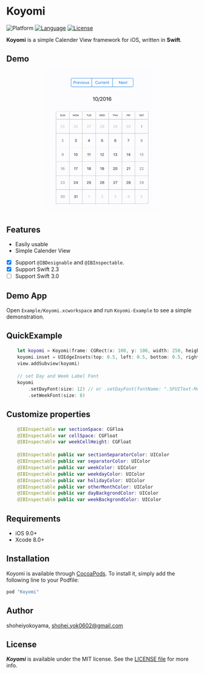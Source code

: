 # Koyomi

![Platform](http://img.shields.io/badge/platform-ios-blue.svg?style=flat
)
[![Language](http://img.shields.io/badge/language-swift-brightgreen.svg?style=flat
)](https://developer.apple.com/swift)
[![License](http://img.shields.io/badge/license-MIT-lightgrey.svg?style=flat
)](http://mit-license.org)

**Koyomi** is a simple Calender View framework for iOS, written in **Swift**.

## Demo

<p align="center">
<img src="./DemoSource/calender_demo.gif" width="300">
</p>

## Features

- Easily usable
- Simple Calender View
- [x] Support `@IBDesignable` and `@IBInspectable`.
- [x] Support Swift 2.3
- [ ] Support Swift 3.0

## Demo App

Open `Example/Koyomi.xcworkspace` and run `Koyomi-Example` to see a simple demonstration.

## QuickExample

```swift
    let koyomi = Koyomi(frame: CGRect(x: 100, y: 100, width: 250, height: 250))
    koyomi.inset = UIEdgeInsets(top: 0.5, left: 0.5, bottom: 0.5, right: 0.5)
    view.addSubview(koyomi)
    
    // set Day and Week Label Font
    koyomi
        .setDayFont(size: 12) // or .setDayFont(fontName: ".SFUIText-Medium", size: 12)
        .setWeekFont(size: 8)
```

## Customize properties

```swift
    @IBInspectable var sectionSpace: CGFloa
    @IBInspectable var cellSpace: CGFloat
    @IBInspectable var weekCellHeight: CGFloat
    
    @IBInspectable public var sectionSeparatorColor: UIColor
    @IBInspectable public var separatorColor: UIColor
    @IBInspectable public var weekColor: UIColor
    @IBInspectable public var weekdayColor: UIColor
    @IBInspectable public var holidayColor: UIColor
    @IBInspectable public var otherMonthColor: UIColor
    @IBInspectable public var dayBackgrondColor: UIColor
    @IBInspectable public var weekBackgrondColor: UIColor
```

## Requirements

- iOS 9.0+
- Xcode 8.0+

## Installation
Koyomi is available through [CocoaPods](http://cocoapods.org). To install it, simply add the following line to your Podfile:

```ruby
pod "Koyomi"
```

## Author

shoheiyokoyama, shohei.yok0602@gmail.com

## License

***Koyomi*** is available under the MIT license. See the [LICENSE file](https://github.com/shoheiyokoyama/Koyomi/blob/master/LICENSE) for more info.
